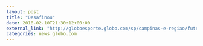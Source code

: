 ```yaml
---
layout: post
title: "Desafinou"
date: 2018-02-10T21:30:12+00:00
external_link: "http://globoesporte.globo.com/sp/campinas-e-regiao/futebol/campeonato-paulista/jogo/10-02-2018/ponte-preta-novorizontino/"
categories: news globo.com
---
```

